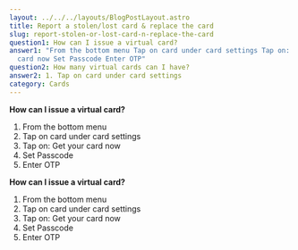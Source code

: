 ```yaml
---
layout: ../../../layouts/BlogPostLayout.astro
title: Report a stolen/lost card & replace the card
slug: report-stolen-or-lost-card-n-replace-the-card
question1: How can I issue a virtual card?
answer1: "From the bottom menu Tap on card under card settings Tap on: Get your
  card now Set Passcode Enter OTP"
question2: How many virtual cards can I have?
answer2: 1. Tap on card under card settings
category: Cards
---
```

**How can I issue a virtual card?**

1. From the bottom menu
2.  Tap on card under card settings
3. Tap on: Get your card now 
4. Set Passcode
5.  Enter OTP



**How can I issue a virtual card?**

1. From the bottom menu
2.  Tap on card under card settings
3. Tap on: Get your card now 
4. Set Passcode
5.  Enter OTP